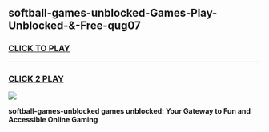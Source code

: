 
## softball-games-unblocked-Games-Play-Unblocked-&-Free-qug07
<h3>
<a href="https://premium76.site?title=softball-games-unblocked&ref=24A">CLICK TO PLAY</a></h3>
<hr>

<h3>
<a href="https://premium76.site?title=softball-games-unblocked&ref=24A">CLICK 2 PLAY</a>
  
</h3>

<a href="https://premium76.site?title=softball-games-unblocked&ref=24A"><img src="https://clearcache.store/games.png"></a>


**softball-games-unblocked games unblocked: Your Gateway to Fun and Accessible Online Gaming**

